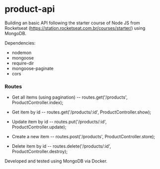 # product-api
Building an basic API following the starter course of Node JS from Rocketseat (https://station.rocketseat.com.br/courses/starter/) using MongoDB.

Dependencies:

- nodemon
- mongoose
- require-dir
- mongoose-paginate
- cors

### Routes

- Get all items (using pagination) 
-- routes.get('/products', ProductController.index);

- Get item by id
-- routes.get('/products/:id', ProductController.show);

- Update item by id
-- routes.put('/products/:id', ProductController.update);

- Create a new item
-- routes.post('/products', ProductController.store);

- Delete item by id
-- routes.delete('/products/:id', ProductController.destroy);

Developed and tested using MongoDB via Docker.

